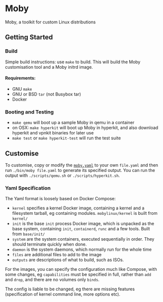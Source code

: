 # Moby

Moby, a toolkit for custom Linux distributions

## Getting Started

### Build

Simple build instructions: use `make` to build.
This will build the Moby customisation tool and a Moby initrd image.

#### Requirements:

- GNU `make`
- GNU or BSD `tar` (not Busybox tar)
- Docker

### Booting and Testing

- `make qemu` will boot up a sample Moby in qemu in a container
- on OSX: `make hyperkit` will boot up Moby in hyperkit, and also download hyperkit and vpnkit binaries for later use
- `make test` or `make hyperkit-test` will run the test suite

## Customise

To customise, copy or modify the [`moby.yaml`](moby.yaml) to your own `file.yaml` and then run `./bin/moby file.yaml` to
generate its specified output. You can run the output with `./scripts/qemu.sh` or `./scripts/hyperkit.sh`.

### Yaml Specification

The Yaml format is loosely based on Docker Compose:

- `kernel` specifies a kernel Docker image, containing a kernel and a filesystem tarball, eg containing modules. `mobylinux/kernel` is built from `kernel/`
- `init` is the base `init` process Docker image, which is unpacked as the base system, containing `init`, `containerd`, `runc` and a few tools. Built from `base/init/`
- `system` are the system containers, executed sequentially in order. They should terminate quickly when done.
- `daemon` is the system daemons, which normally run for the whole time
- `files` are additional files to add to the image
- `outputs` are descriptions of what to build, such as ISOs.

For the images, you can specify the configuration much like Compose, with some changes, eg `capabilities` must be specified in full, rather than `add` and `drop`, and
there are no volumes only `binds`.

The config is liable to be changed, eg there are missing features (specification of kernel command line, more options etc).
